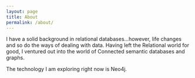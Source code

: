 ```yaml
---
layout: page
title: About
permalink: /about/
---
```


I have a solid background in relational databases...however, life changes and so do the ways of dealing with data. Having left the Relational world for good, I ventured out into the world of Connected semantic databases and graphs.

The technology I am exploring right now is Neo4j.
